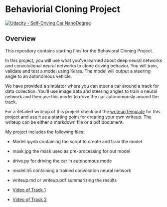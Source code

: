 # Behaviorial Cloning Project

[![Udacity - Self-Driving Car NanoDegree](https://s3.amazonaws.com/udacity-sdc/github/shield-carnd.svg)](http://www.udacity.com/drive)

Overview
---
This repository contains starting files for the Behavioral Cloning Project.

In this project, you will use what you've learned about deep neural networks and convolutional neural networks to clone driving behavior. You will train, validate and test a model using Keras. The model will output a steering angle to an autonomous vehicle.

We have provided a simulator where you can steer a car around a track for data collection. You'll use image data and steering angles to train a neural network and then use this model to drive the car autonomously around the track.

For a detailed writeup of this project check out the [writeup template](./writeup.md) for this project and use it as a starting point for creating your own writeup. The writeup can be either a markdown file or a pdf document.

My project includes the following files:
* Model.ipynb containing the script to create and train the model
* mask.jpg the mask used as pre-processing for out model
* drive.py for driving the car in autonomous mode
* model.h5 containing a trained convolution neural network
* writeup.md or writeup.pdf summarizing the results

*  [Video of Track 1](./TRACK1.mp4)
*  [Video of Track 2](./TRACK2.mp4)
